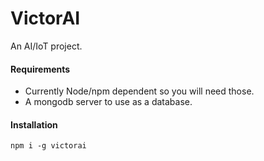 # VictorAI
An AI/IoT project.

#### Requirements
- Currently Node/npm dependent so you will need those.
- A mongodb server to use as a database.

#### Installation
`npm i -g victorai`
